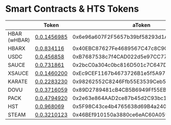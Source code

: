 # Smart Contracts & HTS Tokens

<table><thead><tr><th width="118"> </th><th width="129">Token</th><th width="237">aToken</th><th width="236">Debt Token</th></tr></thead><tbody><tr><td>HBAR (wHBAR)</td><td><a href="https://hashscan.io/mainnet/contract/0.0.1456985">0.0.1456985</a></td><td>0x6e96a607F2F5657b39bf58293d1A006f9415aF32</td><td>0xCD5A1FF3AD6EDd7e85ae6De3854f3915dD8c9103</td></tr><tr><td>HBARX</td><td><a href="https://hashscan.io/mainnet/token/0.0.834116">0.0.834116</a></td><td>0x40EBC87627Fe4689567C47c8C9C84EDC4Cf29132</td><td>0xF4167Af5C303ec2aD1B96316fE013CA96Eb141B5</td></tr><tr><td>USDC</td><td><a href="https://hashscan.io/mainnet/token/0.0.456858">0.0.456858</a></td><td>0xB7687538c7f4CAD022d5e97CC778d0b46457c5DB</td><td>0x8a90C2f80Fc266e204cb37387c69EA2ed42A3cc1</td></tr><tr><td>SAUCE</td><td><a href="https://hashscan.io/mainnet/token/0.0.731861">0.0.731861</a></td><td>0x2bcC0a304c0bc816D501c7C647D958b9A5bc716d</td><td>0x736c5dbB8ADC643f04c1e13a9C25f28d3D4f0503</td></tr><tr><td>XSAUCE</td><td><a href="https://hashscan.io/mainnet/token/0.0.1460200">0.0.1460200</a></td><td>0xEc9CEF1167b4673726B1e5f5A978150e63cDf23b</td><td>0x08c816eC7aC0580c802151E4efFbDa687f7Cac2a</td></tr><tr><td>KARATE</td><td><a href="https://hashscan.io/mainnet/token/0.0.2283230">0.0.2283230</a></td><td>0x98262552C8246Ffb55E3539Ceb51838912402959</td><td>0xB6209F33982CE99139Ab325b13B260d32287A807</td></tr><tr><td>DOVU</td><td><a href="https://hashscan.io/mainnet/token/0.0.3716059">0.0.3716059</a></td><td>0x89D2789481cB4CB5B6949Ff55EBA5629c5bC5B1E</td><td>0x9d81E1676A7e116ec725208DdeAB11929eA3F7A6</td></tr><tr><td>PACK</td><td><a href="https://hashscan.io/mainnet/token/0.0.4794920">0.0.4794920</a></td><td>0x2e63e864AAD2ce87b45d2C93bc126850DC5122c9</td><td>0xdc6e9E967648cd28E8BaF2EB1124ef7C9C5Bd027</td></tr><tr><td>HST</td><td><a href="https://hashscan.io/mainnet/token/0.0.968069">0.0.968069</a></td><td>0x5F98C43ce4b4765638d69B4a2407a2186A347CB9</td><td>0x63c7EF5398E8Fe23D95E762802F011590A7816a1</td></tr><tr><td>STEAM</td><td><a href="https://hashscan.io/mainnet/token/0.0.3210123">0.0.3210123</a></td><td>0x46BEf910150a3880ce6eAC60A059E70494A4805e</td><td>0xdFD1D43cbd700AEC5bcc151d028274412d31db70</td></tr></tbody></table>
